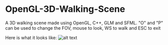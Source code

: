 # OpenGL-3D-Walking-Scene
A 3D walking scene made using OpenGL, C++, GLM and SFML. "O" and "P" can be used to change the FOV, mouse to look, WS to walk and ESC to exit


Here is what it looks like: 
![alt text](http://puu.sh/oCaUO/660d5c6e7c.jpg "Cubes")
